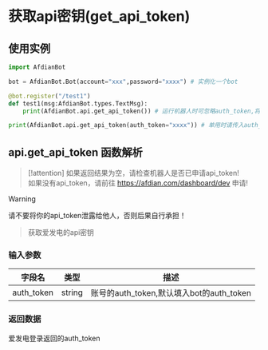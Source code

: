 # 获取api密钥(get_api_token)
## 使用实例
```python
import AfdianBot

bot = AfdianBot.Bot(account="xxx",password="xxxx") # 实例化一个bot

@bot.register("/test1")
def test1(msg:AfdianBot.types.TextMsg):
    print(AfdianBot.api.get_api_token()) # 运行机器人时可忽略auth_token,将自动填入bot的auth_token

print(AfdianBot.api.get_api_token(auth_token="xxxx")) # 单用时请传入auth_token
```

## api.get_api_token 函数解析

> [!attention]
> 如果返回结果为空，请检查机器人是否已申请api_token!  
> 如果没有api_token，请前往 https://afdian.com/dashboard/dev 申请!

> [!warning]
> 请不要将你的api_token泄露给他人，否则后果自行承担！

> 获取爱发电的api密钥

### 输入参数
| 字段名        | 类型     | 描述                               |
|------------|--------|----------------------------------|
| auth_token | string | 账号的auth_token,默认填入bot的auth_token |

### 返回数据
爱发电登录返回的auth_token
